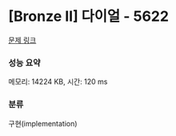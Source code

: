 # [Bronze II] 다이얼 - 5622 

[문제 링크](https://www.acmicpc.net/problem/5622) 

### 성능 요약

메모리: 14224 KB, 시간: 120 ms

### 분류

구현(implementation)

